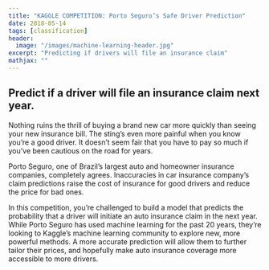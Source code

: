 ```yaml
---
title: "KAGGLE COMPETITION: Porto Seguro’s Safe Driver Prediction"
date: 2018-05-14
tags: [classification]
header:
  image: "/images/machine-learning-header.jpg"
excerpt: "Predicting if drivers will file an insurance claim"
mathjax: ""
---
```

## Predict if a driver will file an insurance claim next year.

Nothing ruins the thrill of buying a brand new car more quickly than seeing your new insurance bill. The sting’s even more painful when you know you’re a good driver. It doesn’t seem fair that you have to pay so much if you’ve been cautious on the road for years.

Porto Seguro, one of Brazil’s largest auto and homeowner insurance companies, completely agrees. Inaccuracies in car insurance company’s claim predictions raise the cost of insurance for good drivers and reduce the price for bad ones.

In this competition, you’re challenged to build a model that predicts the probability that a driver will initiate an auto insurance claim in the next year. While Porto Seguro has used machine learning for the past 20 years, they’re looking to Kaggle’s machine learning community to explore new, more powerful methods. A more accurate prediction will allow them to further tailor their prices, and hopefully make auto insurance coverage more accessible to more drivers.
